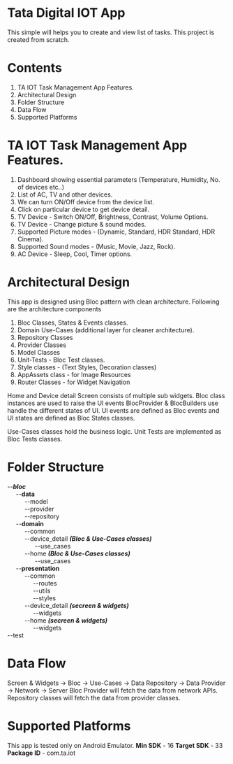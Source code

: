 # Tata Digital IOT App

This simple will helps you to create and view list of tasks. This project is created from scratch.

# Contents
1. TA IOT Task Management App Features.
2. Architectural Design
3. Folder Structure
4. Data Flow
6. Supported Platforms

# TA IOT Task Management App Features.
1. Dashboard showing essential parameters (Temperature, Humidity, No. of devices etc..)
2. List of AC, TV and other devices.
3. We can turn ON/Off device from the device list.
4. Click on particular device to get device detail.
5. TV Device - Switch ON/Off, Brightness, Contrast, Volume Options.
6. TV Device - Change picture & sound modes. 
7. Supported Picture modes - (Dynamic, Standard, HDR Standard, HDR Cinema).
8. Supported Sound modes - (Music, Movie, Jazz, Rock).
9. AC Device - Sleep, Cool, Timer options.


# Architectural Design
This app is designed using Bloc pattern with clean architecture. Following are the architecture components
1. Bloc Classes, States & Events classes.
2. Domain Use-Cases (additional layer for cleaner architecture).
3. Repository Classes
4. Provider Classes
5. Model Classes
6. Unit-Tests - Bloc Test classes.
7. Style classes - (Text Styles, Decoration classes)
8. AppAssets class - for Image Resources
9. Router Classes - for Widget Navigation

Home and Device detail Screen consists of multiple sub widgets. Bloc class instances are used to raise the UI events
BlocProvider & BlocBuilders use handle the different states of UI. UI events are defined as Bloc events and UI states are defined as Bloc States
classes. 

Use-Cases classes hold the business logic. Unit Tests are implemented as Bloc Tests classes.

# Folder Structure
--***bloc***\
$~~~~~$--**data**\
$~~~~~~~~~~$--model\
$~~~~~~~~~~$--provider\
$~~~~~~~~~~$--repository\
$~~~~~$--**domain**\
$~~~~~~~~~~$--common\
$~~~~~~~~~~$--device_detail _**(Bloc & Use-Cases classes)**_\
$~~~~~~~~~~~~~~~~$--use_cases\
$~~~~~~~~~~$--home _**(Bloc & Use-Cases classes)**_\
$~~~~~~~~~~~~~~~~$--use_cases\
$~~~~~$--**presentation**\
$~~~~~~~~~~$--common\
$~~~~~~~~~~~~~~~$--routes\
$~~~~~~~~~~~~~~~$--utils\
$~~~~~~~~~~~~~~~$--styles\
$~~~~~~~~~~$--device_detail _**(secreen & widgets)**_\
$~~~~~~~~~~~~~~~$--widgets\
$~~~~~~~~~~$--home _**(secreen & widgets)**_\
$~~~~~~~~~~~~~~~$--widgets\
--test


# Data Flow
Screen & Widgets -> Bloc -> Use-Cases -> Data Repository -> Data Provider -> Network -> Server
Bloc Provider will fetch the data from network APIs. Repository classes will fetch the data from provider classes.

# Supported Platforms
This app is tested only on Android Emulator. 
**Min SDK** - 16
**Target SDK** - 33
**Package ID** - com.ta.iot


